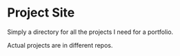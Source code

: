 Project Site
============

Simply a directory for all the projects I need for a portfolio.

Actual projects are in different repos.